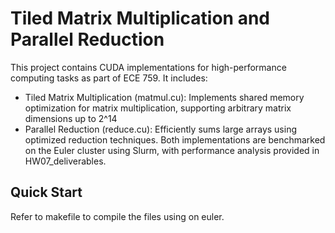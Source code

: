 # Tiled Matrix Multiplication and Parallel Reduction
This project contains CUDA implementations for high-performance computing tasks as part of ECE 759. It includes:
- Tiled Matrix Multiplication (matmul.cu): Implements shared memory optimization for matrix multiplication, supporting arbitrary matrix dimensions up to  2^14
- Parallel Reduction (reduce.cu): Efficiently sums large arrays using optimized reduction techniques.
Both implementations are benchmarked on the Euler cluster using Slurm, with performance analysis provided in HW07_deliverables.
## Quick Start
Refer to makefile to compile the files using on euler.
